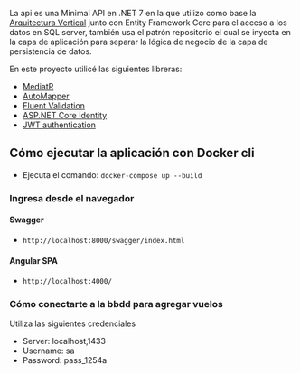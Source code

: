 La api es una Minimal API en .NET 7 en la que utilizo como base la [Arquitectura Vertical](https://jimmybogard.com/vertical-slice-architecture/) junto con Entity Framework Core para el acceso a los datos en SQL server, también usa el patrón repositorio el cual se inyecta en la capa de aplicación para separar la lógica de negocio de la capa de persistencia de datos.


En este proyecto utilicé las siguientes libreras:

- [MediatR](https://www.nuget.org/packages/MediatR)
- [AutoMapper](https://www.nuget.org/packages/AutoMapper)
- [Fluent Validation](https://www.nuget.org/packages/FluentValidation)
- [ASP.NET Core Identity](https://www.nuget.org/packages/Microsoft.AspNetCore.Identity.EntityFrameworkCore/8.0.0-preview.3.23177.8)
- [JWT authentication](https://www.nuget.org/packages/Microsoft.AspNetCore.Authentication.JwtBearer)

## Cómo ejecutar la aplicación con Docker cli

- Ejecuta el comando: `docker-compose up --build`

### Ingresa desde el navegador

#### Swagger

- `http://localhost:8000/swagger/index.html`

#### Angular SPA

- `http://localhost:4000/`

### Cómo conectarte a la bbdd para agregar vuelos

Utiliza las siguientes credenciales
- Server: localhost,1433
- Username: sa
- Password: pass_1254a
